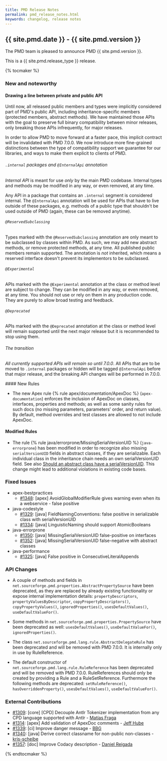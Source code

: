 ```yaml
---
title: PMD Release Notes
permalink: pmd_release_notes.html
keywords: changelog, release notes
---
```


## {{ site.pmd.date }} - {{ site.pmd.version }}

The PMD team is pleased to announce PMD {{ site.pmd.version }}.

This is a {{ site.pmd.release_type }} release.

{% tocmaker %}

### New and noteworthy

#### Drawing a line between private and public API

Until now, all released public members and types were implicitly considered part
of PMD's public API, including inheritance-specific members (protected members, abstract methods).
We have maintained those APIs with the goal to preserve full binary compatibility between minor releases,
only breaking those APIs infrequently, for major releases.

In order to allow PMD to move forward at a faster pace, this implicit contract will
be invalidated with PMD 7.0.0. We now introduce more fine-grained distinctions between
the type of compatibility support we guarantee for our libraries, and ways to make
them explicit to clients of PMD.

###### `.internal` packages and `@InternalApi` annotation

*Internal API* is meant for use *only* by the main PMD codebase. Internal types and methods
may be modified in any way, or even removed, at any time.

Any API in a package that contains an `.internal` segment is considered internal.
The `@InternalApi` annotation will be used for APIs that have to live outside of
these packages, e.g. methods of a public type that shouldn't be used outside of PMD (again,
these can be removed anytime).

###### `@ReservedSubclassing`

Types marked with the `@ReservedSubclassing` annotation are only meant to be subclassed
by classes within PMD. As such, we may add new abstract methods, or remove protected methods,
at any time. All published public members remain supported. The annotation is *not* inherited, which
means a reserved interface doesn't prevent its implementors to be subclassed.

###### `@Experimental`


APIs marked with the `@Experimental` annotation at the class or method level are subject to change.
They can be modified in any way, or even removed, at any time. You should not use or rely
 on them in any production code. They are purely to allow broad testing and feedback.

###### `@Deprecated`

APIs marked with the `@Deprecated` annotation at the class or method level will remain supported
until the next major release but it is recommended to stop using them.


###### The transition

*All currently supported APIs will remain so until 7.0.0*. All APIs that are to be moved to
`.internal` packages or hidden will be tagged `@InternalApi` before that major release, and
the breaking API changes will be performed in 7.0.0.

#### New Rules

*   The new Apex rule {% rule apex/documentation/ApexDoc %} (`apex-documentation`)
    enforces the inclusion of ApexDoc on classes, interfaces, properties and methods; as well as some
    sanity rules for such docs (no missing parameters, parameters' order, and return value). By default,
    method overrides and test classes are allowed to not include ApexDoc.

#### Modified Rules

*   The rule {% rule java/errorprone/MissingSerialVersionUID %} (`java-errorprone`) has been modified
    in order to recognize also missing `serialVersionUID` fields in abstract classes, if they are serializable.
    Each individual class in the inheritance chain needs an own serialVersionUID field. See also [Should an abstract class have a serialVersionUID](https://stackoverflow.com/questions/893259/should-an-abstract-class-have-a-serialversionuid).
    This change might lead to additional violations in existing code bases.

### Fixed Issues

*   apex-bestpractices
    *   [#1348](https://github.com/pmd/pmd/issues/1348): \[apex] AvoidGlobalModifierRule gives warning even when its a webservice - false positive
*   java-codestyle
    *   [#1329](https://github.com/pmd/pmd/issues/1329): \[java] FieldNamingConventions: false positive in serializable class with serialVersionUID
    *   [#1334](https://github.com/pmd/pmd/issues/1334): \[java] LinguisticNaming should support AtomicBooleans
*   java-errorprone
    *   [#1350](https://github.com/pmd/pmd/issues/1350): \[java] MissingSerialVersionUID false-positive on interfaces
    *   [#1352](https://github.com/pmd/pmd/issues/1352): \[java] MissingSerialVersionUID false-negative with abstract classes
*   java-performance
    *   [#1325](https://github.com/pmd/pmd/issues/1325): \[java] False positive in ConsecutiveLiteralAppends

### API Changes

*   A couple of methods and fields in `net.sourceforge.pmd.properties.AbstractPropertySource` have been
    deprecated, as they are replaced by already existing functionality or expose internal implementation
    details: `propertyDescriptors`, `propertyValuesByDescriptor`,
    `copyPropertyDescriptors()`, `copyPropertyValues()`, `ignoredProperties()`, `usesDefaultValues()`,
    `useDefaultValueFor()`.

*   Some methods in `net.sourceforge.pmd.properties.PropertySource` have been deprecated as well:
    `usesDefaultValues()`, `useDefaultValueFor()`, `ignoredProperties()`.

*   The class `net.sourceforge.pmd.lang.rule.AbstractDelegateRule` has been deprecated and will
    be removed with PMD 7.0.0. It is internally only in use by RuleReference.

*   The default constructor of `net.sourceforge.pmd.lang.rule.RuleReference` has been deprecated
    and will be removed with PMD 7.0.0. RuleReferences should only be created by providing a Rule and
    a RuleSetReference. Furthermore the following methods are deprecated: `setRuleReference()`,
    `hasOverriddenProperty()`, `usesDefaultValues()`, `useDefaultValueFor()`.

### External Contributions

*   [#1309](https://github.com/pmd/pmd/pull/1309): \[core] \[CPD] Decouple Antlr Tokenizer implementation from any CPD language supported with Antlr - [Matías Fraga](https://github.com/matifraga)
*   [#1314](https://github.com/pmd/pmd/pull/1314): \[apex] Add validation of ApexDoc comments - [Jeff Hube](https://github.com/jeffhube)
*   [#1339](https://github.com/pmd/pmd/pull/1339): \[ci] Improve danger message - [BBG](https://github.com/djydewang)
*   [#1340](https://github.com/pmd/pmd/pull/1340): \[java] Derive correct classname for non-public non-classes - [kris-scheibe](https://github.com/kris-scheibe)
*   [#1357](https://github.com/pmd/pmd/pull/1357): \[doc] Improve Codacy description - [Daniel Reigada](https://github.com/DReigada)

{% endtocmaker %}

